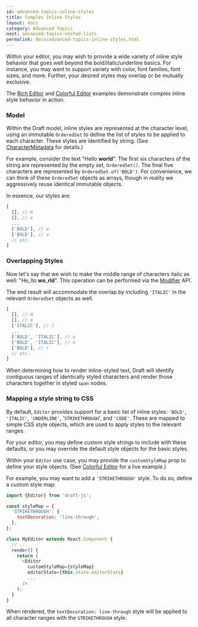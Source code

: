 ```yaml
---
id: advanced-topics-inline-styles
title: Complex Inline Styles
layout: docs
category: Advanced Topics
next: advanced-topics-nested-lists
permalink: docs/advanced-topics-inline-styles.html
---
```


Within your editor, you may wish to provide a wide variety of inline style
behavior that goes well beyond the bold/italic/underline basics. For instance,
you may want to support variety with color, font families, font sizes, and more.
Further, your desired styles may overlap or be mutually exclusive.

The [Rich Editor](http://github.com/facebook/draft-js/tree/master/examples/draft-0-10-0/rich) and
[Colorful Editor](http://github.com/facebook/draft-js/tree/master/examples/draft-0-10-0/color)
examples demonstrate complex inline style behavior in action.

### Model

Within the Draft model, inline styles are represented at the character level,
using an immutable `OrderedSet` to define the list of styles to be applied to
each character. These styles are identified by string. (See [CharacterMetadata](/docs/api-reference-character-metadata.html)
for details.)

For example, consider the text "Hello **world**". The first six characters of
the string are represented by the empty set, `OrderedSet()`. The final five
characters are represented by `OrderedSet.of('BOLD')`. For convenience, we can
think of these `OrderedSet` objects as arrays, though in reality we aggressively
reuse identical immutable objects.

In essence, our styles are:

```js
[
  [], // H
  [], // e
  ...
  ['BOLD'], // w
  ['BOLD'], // o
  // etc.
]
```

### Overlapping Styles

Now let's say that we wish to make the middle range of characters italic as well:
"He_llo **wo**_**rld**". This operation can be performed via the
[Modifier](/docs/api-reference-modifier.html) API.

The end result will accommodate the overlap by including `'ITALIC'` in the
relevant `OrderedSet` objects as well.

```js
[
  [], // H
  [], // e
  ['ITALIC'], // l
  ...
  ['BOLD', 'ITALIC'], // w
  ['BOLD', 'ITALIC'], // o
  ['BOLD'], // r
  // etc.
]
```

When determining how to render inline-styled text, Draft will identify
contiguous ranges of identically styled characters and render those characters
together in styled `span` nodes.

### Mapping a style string to CSS

By default, `Editor` provides support for a basic list of inline styles:
`'BOLD'`, `'ITALIC'`, `'UNDERLINE'`, '`STRIKETHROUGH`', and `'CODE'`. These
are mapped to simple CSS style objects, which are used to apply styles to the
relevant ranges.

For your editor, you may define custom style strings to include with these
defaults, or you may override the default style objects for the basic styles.

Within your `Editor` use case, you may provide the `customStyleMap` prop
to define your style objects. (See
[Colorful Editor](http://github.com/facebook/draft-js/tree/master/examples/draft-0-10-0/color)
for a live example.)

For example, you may want to add a `'STRIKETHROUGH'` style. To do so, define a
custom style map:

```js
import {Editor} from 'draft-js';

const styleMap = {
  'STRIKETHROUGH': {
    textDecoration: 'line-through',
  },
};

class MyEditor extends React.Component {
  // ...
  render() {
    return (
      <Editor
        customStyleMap={styleMap}
        editorState={this.state.editorState}
        ...
      />
    );
  }
}
```

When rendered, the `textDecoration: line-through` style will be applied to all
character ranges with the `STRIKETHROUGH` style.

